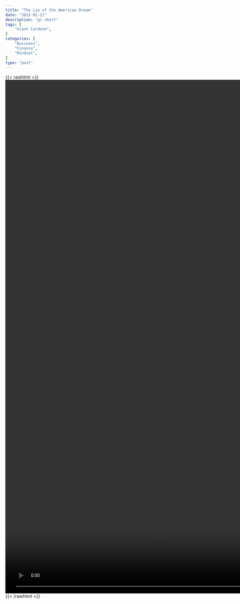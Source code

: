 ```yaml
---
title: "The Lie of the American Dream"
date: "2022-01-21"
description: "gc short"
tags: [
    "Grant Cardone",
]
categories: [
    "Business",
    "Finance",
    "Mindset",
]
type: "post"
---
```

{{< rawhtml >}}
    <video style="height:40vh;width:auto" overflow="hidden" controls>
        <source src="https://clips.dev00ps.com/Grant_ardone/the_american_dream.mp4" type="video/mp4"> 
    </video>
{{< /rawhtml >}}